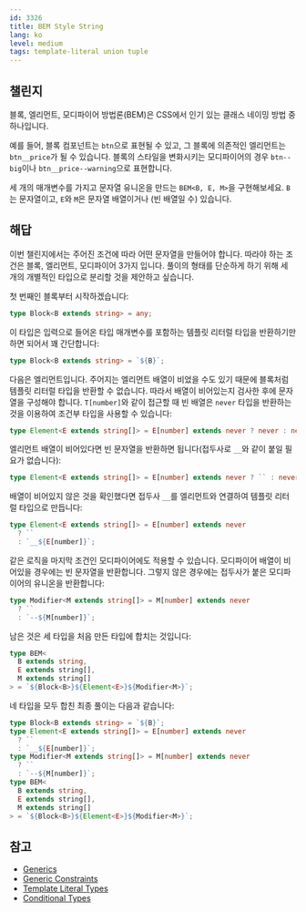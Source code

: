 ```yaml
---
id: 3326
title: BEM Style String
lang: ko
level: medium
tags: template-literal union tuple
---
```


## 챌린지

블록, 엘리먼트, 모디파이어 방법론(BEM)은 CSS에서 인기 있는 클래스 네이밍 방법 중 하나입니다.

예를 들어, 블록 컴포넌트는 `btn`으로 표현될 수 있고, 그 블록에 의존적인 엘리먼트는 `btn__price`가 될 수 있습니다. 블록의 스타일을 변화시키는 모디파이어의 경우 `btn--big`이나 `btn__price--warning`으로 표현합니다.

세 개의 매개변수를 가지고 문자열 유니온을 만드는 `BEM<B, E, M>`을 구현해보세요.
`B`는 문자열이고, `E`와 `M`은 문자열 배열이거나 (빈 배열일 수) 있습니다.

## 해답

이번 챌린지에서는 주어진 조건에 따라 어떤 문자열을 만들어야 합니다.
따라야 하는 조건은 블록, 엘리먼트, 모디파이어 3가지 입니다.
풀이의 형태를 단순하게 하기 위해 세 개의 개별적인 타입으로 분리할 것을 제안하고 싶습니다.

첫 번째인 블록부터 시작하겠습니다:

```typescript
type Block<B extends string> = any;
```

이 타입은 입력으로 들어온 타입 매개변수를 포함하는 템플릿 리터럴 타입을 반환하기만 하면 되어서 꽤 간단합니다:

```typescript
type Block<B extends string> = `${B}`;
```

다음은 엘리먼트입니다.
주어지는 엘리먼트 배열이 비었을 수도 있기 때문에 블록처럼 템플릿 리터럴 타입을 반환할 수 없습니다.
따라서 배열이 비어있는지 검사한 후에 문자열을 구성해야 합니다. `T[number]`와 같이 접근할 때 빈 배열은 `never` 타입을 반환하는 것을 이용하여 조건부 타입을 사용할 수 있습니다:

```typescript
type Element<E extends string[]> = E[number] extends never ? never : never;
```

엘리먼트 배열이 비어있다면 빈 문자열을 반환하면 됩니다(접두사로 `__`와 같이 붙일 필요가 없습니다):

```typescript
type Element<E extends string[]> = E[number] extends never ? `` : never;
```

배열이 비어있지 않은 것을 확인했다면 접두사 `__`를 엘리먼트와 연결하여 템플릿 리터럴 타입으로 만듭니다:

```typescript
type Element<E extends string[]> = E[number] extends never
  ? ``
  : `__${E[number]}`;
```

같은 로직을 마지막 조건인 모디파이어에도 적용할 수 있습니다.
모디파이어 배열이 비어있을 경우에는 빈 문자열을 반환합니다. 그렇지 않은 경우에는 접두사가 붙은 모디파이어의 유니온을 반환합니다:

```typescript
type Modifier<M extends string[]> = M[number] extends never
  ? ``
  : `--${M[number]}`;
```

남은 것은 세 타입을 처음 만든 타입에 합치는 것입니다:

```typescript
type BEM<
  B extends string,
  E extends string[],
  M extends string[]
> = `${Block<B>}${Element<E>}${Modifier<M>}`;
```

네 타입을 모두 합친 최종 풀이는 다음과 같습니다:

```typescript
type Block<B extends string> = `${B}`;
type Element<E extends string[]> = E[number] extends never
  ? ``
  : `__${E[number]}`;
type Modifier<M extends string[]> = M[number] extends never
  ? ``
  : `--${M[number]}`;
type BEM<
  B extends string,
  E extends string[],
  M extends string[]
> = `${Block<B>}${Element<E>}${Modifier<M>}`;
```

## 참고

- [Generics](https://www.typescriptlang.org/docs/handbook/2/generics.html)
- [Generic Constraints](https://www.typescriptlang.org/docs/handbook/2/generics.html#generic-constraints)
- [Template Literal Types](https://www.typescriptlang.org/docs/handbook/2/template-literal-types.html)
- [Conditional Types](https://www.typescriptlang.org/docs/handbook/2/conditional-types.html)
